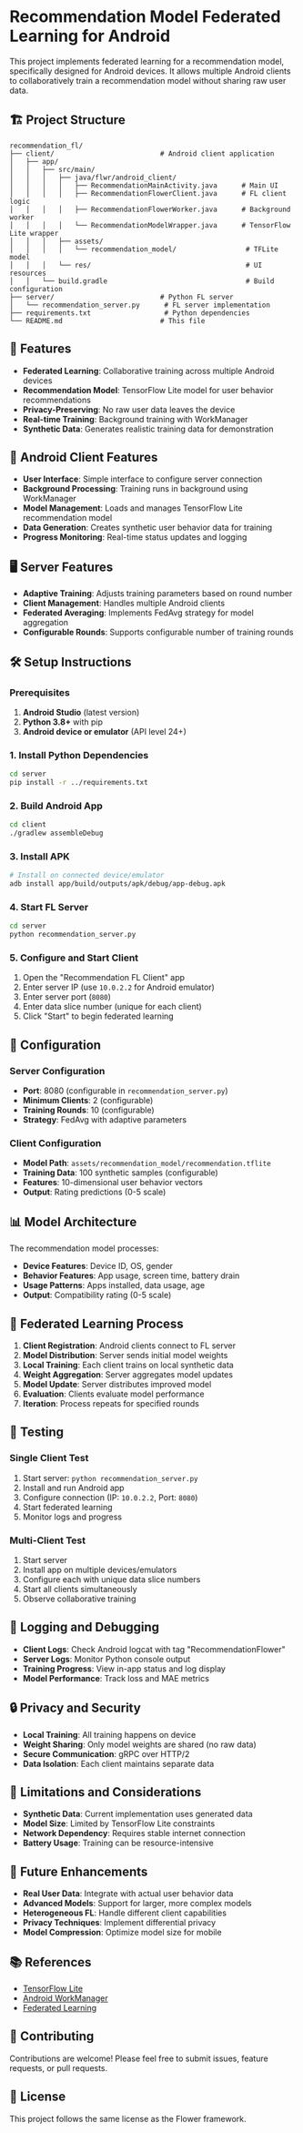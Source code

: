 # Recommendation Model Federated Learning for Android

This project implements federated learning for a recommendation model, specifically designed for Android devices. It allows multiple Android clients to collaboratively train a recommendation model without sharing raw user data.

## 🏗️ Project Structure

```
recommendation_fl/
├── client/                          # Android client application
│   ├── app/
│   │   ├── src/main/
│   │   │   ├── java/flwr/android_client/
│   │   │   │   ├── RecommendationMainActivity.java      # Main UI
│   │   │   │   ├── RecommendationFlowerClient.java      # FL client logic
│   │   │   │   ├── RecommendationFlowerWorker.java      # Background worker
│   │   │   │   └── RecommendationModelWrapper.java      # TensorFlow Lite wrapper
│   │   │   ├── assets/
│   │   │   │   └── recommendation_model/                 # TFLite model
│   │   │   └── res/                                      # UI resources
│   │   └── build.gradle                                  # Build configuration
├── server/                          # Python FL server
│   └── recommendation_server.py      # FL server implementation
├── requirements.txt                  # Python dependencies
└── README.md                        # This file
```

## 🚀 Features

- **Federated Learning**: Collaborative training across multiple Android devices
- **Recommendation Model**: TensorFlow Lite model for user behavior recommendations
- **Privacy-Preserving**: No raw user data leaves the device
- **Real-time Training**: Background training with WorkManager
- **Synthetic Data**: Generates realistic training data for demonstration

## 📱 Android Client Features

- **User Interface**: Simple interface to configure server connection
- **Background Processing**: Training runs in background using WorkManager
- **Model Management**: Loads and manages TensorFlow Lite recommendation model
- **Data Generation**: Creates synthetic user behavior data for training
- **Progress Monitoring**: Real-time status updates and logging

## 🖥️ Server Features

- **Adaptive Training**: Adjusts training parameters based on round number
- **Client Management**: Handles multiple Android clients
- **Federated Averaging**: Implements FedAvg strategy for model aggregation
- **Configurable Rounds**: Supports configurable number of training rounds

## 🛠️ Setup Instructions

### Prerequisites

1. **Android Studio** (latest version)
2. **Python 3.8+** with pip
3. **Android device or emulator** (API level 24+)

### 1. Install Python Dependencies

```bash
cd server
pip install -r ../requirements.txt
```

### 2. Build Android App

```bash
cd client
./gradlew assembleDebug
```

### 3. Install APK

```bash
# Install on connected device/emulator
adb install app/build/outputs/apk/debug/app-debug.apk
```

### 4. Start FL Server

```bash
cd server
python recommendation_server.py
```

### 5. Configure and Start Client

1. Open the "Recommendation FL Client" app
2. Enter server IP (use `10.0.2.2` for Android emulator)
3. Enter server port (`8080`)
4. Enter data slice number (unique for each client)
5. Click "Start" to begin federated learning

## 🔧 Configuration

### Server Configuration

- **Port**: 8080 (configurable in `recommendation_server.py`)
- **Minimum Clients**: 2 (configurable)
- **Training Rounds**: 10 (configurable)
- **Strategy**: FedAvg with adaptive parameters

### Client Configuration

- **Model Path**: `assets/recommendation_model/recommendation.tflite`
- **Training Data**: 100 synthetic samples (configurable)
- **Features**: 10-dimensional user behavior vectors
- **Output**: Rating predictions (0-5 scale)

## 📊 Model Architecture

The recommendation model processes:
- **Device Features**: Device ID, OS, gender
- **Behavior Features**: App usage, screen time, battery drain
- **Usage Patterns**: Apps installed, data usage, age
- **Output**: Compatibility rating (0-5 scale)

## 🔄 Federated Learning Process

1. **Client Registration**: Android clients connect to FL server
2. **Model Distribution**: Server sends initial model weights
3. **Local Training**: Each client trains on local synthetic data
4. **Weight Aggregation**: Server aggregates model updates
5. **Model Update**: Server distributes improved model
6. **Evaluation**: Clients evaluate model performance
7. **Iteration**: Process repeats for specified rounds

## 🧪 Testing

### Single Client Test

1. Start server: `python recommendation_server.py`
2. Install and run Android app
3. Configure connection (IP: `10.0.2.2`, Port: `8080`)
4. Start federated learning
5. Monitor logs and progress

### Multi-Client Test

1. Start server
2. Install app on multiple devices/emulators
3. Configure each with unique data slice numbers
4. Start all clients simultaneously
5. Observe collaborative training

## 📝 Logging and Debugging

- **Client Logs**: Check Android logcat with tag "RecommendationFlower"
- **Server Logs**: Monitor Python console output
- **Training Progress**: View in-app status and log display
- **Model Performance**: Track loss and MAE metrics

## 🔒 Privacy and Security

- **Local Training**: All training happens on device
- **Weight Sharing**: Only model weights are shared (no raw data)
- **Secure Communication**: gRPC over HTTP/2
- **Data Isolation**: Each client maintains separate data

## 🚧 Limitations and Considerations

- **Synthetic Data**: Current implementation uses generated data
- **Model Size**: Limited by TensorFlow Lite constraints
- **Network Dependency**: Requires stable internet connection
- **Battery Usage**: Training can be resource-intensive

## 🔮 Future Enhancements

- **Real User Data**: Integrate with actual user behavior data
- **Advanced Models**: Support for larger, more complex models
- **Heterogeneous FL**: Handle different client capabilities
- **Privacy Techniques**: Implement differential privacy
- **Model Compression**: Optimize model size for mobile

## 📚 References

- [TensorFlow Lite](https://www.tensorflow.org/lite)
- [Android WorkManager](https://developer.android.com/topic/libraries/architecture/workmanager)
- [Federated Learning](https://ai.googleblog.com/2017/04/federated-learning-collaborative.html)

## 🤝 Contributing

Contributions are welcome! Please feel free to submit issues, feature requests, or pull requests.

## 📄 License

This project follows the same license as the Flower framework.
